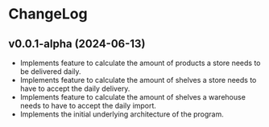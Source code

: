 # ChangeLog

## v0.0.1-alpha (2024-06-13)
- Implements feature to calculate the amount of products a store needs to be delivered daily.
- Implements feature to calculate the amount of shelves a store needs to have to accept the daily delivery.
- Implements feature to calculate the amount of shelves a warehouse needs to have to accept the daily import.
- Implements the initial underlying architecture of the program.